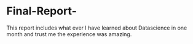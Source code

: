 # Final-Report-
This report includes what ever I have learned about Datascience in one month and trust me the experience was amazing. 
